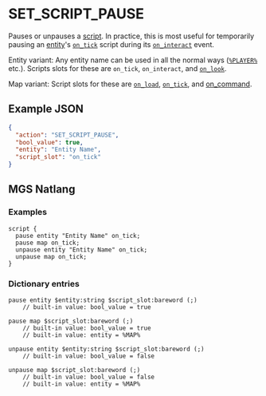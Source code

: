 # SET_SCRIPT_PAUSE

Pauses or unpauses a [script](../scripts). In practice, this is most useful for temporarily pausing an [entity](../entities)'s [`on_tick`](../scripts/on_tick) script during its [`on_interact`](../scripts/on_interact) event.

Entity variant: Any entity name can be used in all the normal ways ([`%PLAYER%`](../entities/PLAYER) etc.). Scripts slots for these are `on_tick`, `on_interact`, and [`on_look`](../scripts/on_look).

Map variant: Script slots for these are [`on_load`](../scripts/on_load), [`on_tick`](../scripts/on_tick), and [on_command](../hardware/commands).

## Example JSON

```json
{
  "action": "SET_SCRIPT_PAUSE",
  "bool_value": true,
  "entity": "Entity Name",
  "script_slot": "on_tick"
}
```

## MGS Natlang

### Examples

```mgs
script {
  pause entity "Entity Name" on_tick;
  pause map on_tick;
  unpause entity "Entity Name" on_tick;
  unpause map on_tick;
}
```

### Dictionary entries

```
pause entity $entity:string $script_slot:bareword (;)
	// built-in value: bool_value = true

pause map $script_slot:bareword (;)
	// built-in value: bool_value = true
	// built-in value: entity = %MAP%

unpause entity $entity:string $script_slot:bareword (;)
	// built-in value: bool_value = false

unpause map $script_slot:bareword (;)
	// built-in value: bool_value = false
	// built-in value: entity = %MAP%
```
